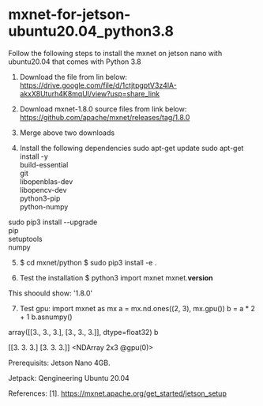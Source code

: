 # mxnet-for-jetson-ubuntu20.04_python3.8

Follow the following steps to install the mxnet on jetson nano with ubuntu20.04 that comes with Python 3.8

1. Download the file from lin below:
https://drive.google.com/file/d/1ctjtpgptV3z4lA-akxX8Uturh4K8mqUl/view?usp=share_link

2. Download mxnet-1.8.0 source files from link below:
https://github.com/apache/mxnet/releases/tag/1.8.0

3. Merge above two downloads

4. Install the following dependencies
sudo apt-get update
sudo apt-get install -y \
                        build-essential \
                        git \
                        libopenblas-dev \
                        libopencv-dev \
                        python3-pip \
                        python-numpy

sudo pip3 install --upgrade \
                        pip \
                        setuptools \
                        numpy
                        
5. $ cd mxnet/python
   $ sudo pip3 install -e .

6. Test the installation
$ python3
import mxnet
mxnet.__version__

This shoould show: '1.8.0'


7. Test gpu:
import mxnet as mx
a = mx.nd.ones((2, 3), mx.gpu())
b = a * 2 + 1
b.asnumpy()

array([[3., 3., 3.],
       [3., 3., 3.]], dtype=float32)
b

[[3. 3. 3.]
 [3. 3. 3.]]
<NDArray 2x3 @gpu(0)>


Prerequisits:
Jetson Nano 4GB.

Jetpack: Qengineering Ubuntu 20.04


References:
[1]. https://mxnet.apache.org/get_started/jetson_setup

